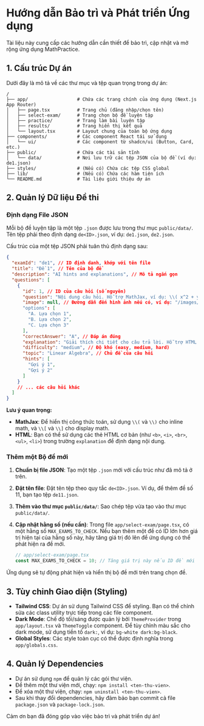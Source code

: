 # Hướng dẫn Bảo trì và Phát triển Ứng dụng

Tài liệu này cung cấp các hướng dẫn cần thiết để bảo trì, cập nhật và mở rộng ứng dụng MathPractice.

## 1. Cấu trúc Dự án

Dưới đây là mô tả về các thư mục và tệp quan trọng trong dự án:

```
/
├── app/                  # Chứa các trang chính của ứng dụng (Next.js App Router)
│   ├── page.tsx          # Trang chủ (đăng nhập/chọn tên)
│   ├── select-exam/      # Trang chọn bộ đề luyện tập
│   ├── practice/         # Trang làm bài luyện tập
│   ├── results/          # Trang hiển thị kết quả
│   └── layout.tsx        # Layout chung của toàn bộ ứng dụng
├── components/           # Các component React tái sử dụng
│   └── ui/               # Các component từ shadcn/ui (Button, Card, etc.)
├── public/               # Chứa các tài sản tĩnh
│   └── data/             # Nơi lưu trữ các tệp JSON của bộ đề (ví dụ: de1.json)
├── styles/               # (Nếu có) Chứa các tệp CSS global
├── lib/                  # (Nếu có) Chứa các hàm tiện ích
└── README.md             # Tài liệu giới thiệu dự án
```

## 2. Quản lý Dữ liệu Đề thi

### Định dạng File JSON

Mỗi bộ đề luyện tập là một tệp `.json` được lưu trong thư mục `public/data/`. Tên tệp phải theo định dạng `de<ID>.json`, ví dụ: `de1.json`, `de2.json`.

Cấu trúc của một tệp JSON phải tuân thủ định dạng sau:

```json
{
  "examId": "de1", // ID định danh, khớp với tên file
  "title": "Đề 1", // Tên của bộ đề
  "description": "AI hints and explanations", // Mô tả ngắn gọn
  "questions": [
    {
      "id": 1, // ID của câu hỏi (số nguyên)
      "question": "Nội dung câu hỏi. Hỗ trợ MathJax, ví dụ: \\( x^2 + y^2 = z^2 \\)",
      "image": null, // Đường dẫn đến hình ảnh nếu có, ví dụ: "/images/de1/cau1.png"
      "options": [
        "A. Lựa chọn 1",
        "B. Lựa chọn 2",
        "C. Lựa chọn 3"
      ],
      "correctAnswer": "A", // Đáp án đúng
      "explanation": "Giải thích chi tiết cho câu trả lời. Hỗ trợ HTML và MathJax.",
      "difficulty": "medium", // Độ khó (easy, medium, hard)
      "topic": "Linear Algebra", // Chủ đề của câu hỏi
      "hints": [
        "Gợi ý 1",
        "Gợi ý 2"
      ]
    }
    // ... các câu hỏi khác
  ]
}
```

**Lưu ý quan trọng:**

- **MathJax**: Để hiển thị công thức toán, sử dụng `\\(` và `\\)` cho inline math, và `\\[` và `\\]` cho display math.
- **HTML**: Bạn có thể sử dụng các thẻ HTML cơ bản (như `<b>`, `<i>`, `<br>`, `<ul>`, `<li>`) trong trường `explanation` để định dạng nội dung.

### Thêm một Bộ đề mới

1.  **Chuẩn bị file JSON**: Tạo một tệp `.json` mới với cấu trúc như đã mô tả ở trên.
2.  **Đặt tên file**: Đặt tên tệp theo quy tắc `de<ID>.json`. Ví dụ, để thêm đề số 11, bạn tạo tệp `de11.json`.
3.  **Thêm vào thư mục `public/data/`**: Sao chép tệp vừa tạo vào thư mục `public/data/`.
4.  **Cập nhật hằng số (nếu cần)**: Trong file `app/select-exam/page.tsx`, có một hằng số `MAX_EXAMS_TO_CHECK`. Nếu bạn thêm một đề có ID lớn hơn giá trị hiện tại của hằng số này, hãy tăng giá trị đó lên để ứng dụng có thể phát hiện ra đề mới.

    ```typescript
    // app/select-exam/page.tsx
    const MAX_EXAMS_TO_CHECK = 10; // Tăng giá trị này nếu ID đề mới > 10
    ```

Ứng dụng sẽ tự động phát hiện và hiển thị bộ đề mới trên trang chọn đề.

## 3. Tùy chỉnh Giao diện (Styling)

- **Tailwind CSS**: Dự án sử dụng Tailwind CSS để styling. Bạn có thể chỉnh sửa các class utility trực tiếp trong các file component.
- **Dark Mode**: Chế độ tối/sáng được quản lý bởi `ThemeProvider` trong `app/layout.tsx` và `ThemeToggle` component. Để tùy chỉnh màu sắc cho dark mode, sử dụng tiền tố `dark:`, ví dụ: `bg-white dark:bg-black`.
- **Global Styles**: Các style toàn cục có thể được định nghĩa trong `app/globals.css`.

## 4. Quản lý Dependencies

- Dự án sử dụng `npm` để quản lý các gói thư viện.
- Để thêm một thư viện mới, chạy: `npm install <ten-thu-vien>`.
- Để xóa một thư viện, chạy: `npm uninstall <ten-thu-vien>`.
- Sau khi thay đổi dependencies, hãy đảm bảo bạn commit cả file `package.json` và `package-lock.json`.

Cảm ơn bạn đã đóng góp vào việc bảo trì và phát triển dự án! 